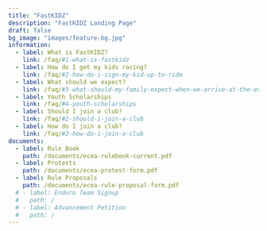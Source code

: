 ```yaml
---
title: "FastKIDZ"
description: "FastKIDZ Landing Page"
draft: false
bg_image: "images/feature-bg.jpg"
information:
  - label: What is FastKIDZ?
    link: /faq/#1-what-is-fastkidz
  - label: How do I get my kids racing?
    link: /faq/#2-how-do-i-sign-my-kid-up-to-ride
  - label: What should we expect?
    link: /faq/#3-what-should-my-family-expect-when-we-arrive-at-the-event
  - label: Youth Scholarships
    link: /faq/#4-youth-scholarships
  - label: Should I join a club?
    link: /faq/#2-should-i-join-a-club
  - label: How do I join a club?
    link: /faq/#3-how-do-i-join-a-club
documents:
  - label: Rule Book
    path: /documents/ecea-rulebook-current.pdf
  - label: Protests
    path: /documents/ecea-protest-form.pdf
  - label: Rule Proposals
    path: /documents/ecea-rule-proposal-form.pdf
  # - label: Enduro Team Signup
  #   path: /
  # - label: Advancement Petition
  #   path: /
---
```

